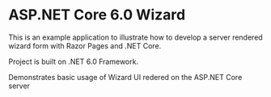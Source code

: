 # ASP.NET Core 6.0 Wizard

This is an example application to illustrate how to develop a server rendered wizard form with Razor Pages and .NET Core.

Project is built on .NET 6.0 Framework. 

Demonstrates basic usage of Wizard UI redered on the ASP.NET Core server


